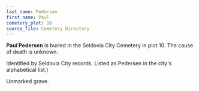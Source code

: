 ```yaml
---
last_name: Pedersen
first_name: Paul
cemetery_plot: 10
source_file: Cemetery Directory
---
```

**Paul   Pedersen** is buried in the Seldovia City Cemetery in plot 10.  The cause of death is unknown.

Identified by Seldovia City records. Listed as Pedersen in the city's alphabetical list.)

Unmarked grave.
